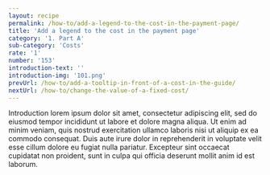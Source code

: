 ```yaml
---
layout: recipe
permalink: /how-to/add-a-legend-to-the-cost-in-the-payment-page/
title: 'Add a legend to the cost in the payment page'
category: '1. Part A'
sub-category: 'Costs'
rate: '1'
number: '153'
introduction-text: ''
introduction-img: '101.png'
prevUrl: /how-to/add-a-tooltip-in-front-of-a-cost-in-the-guide/
nextUrl: /how-to/change-the-value-of-a-fixed-cost/
---
```


Introduction lorem ipsum dolor sit amet, consectetur adipiscing elit, sed do eiusmod tempor incididunt ut labore et dolore magna aliqua. Ut enim ad minim veniam, quis nostrud exercitation ullamco laboris nisi ut aliquip ex ea commodo consequat. Duis aute irure dolor in reprehenderit in voluptate velit esse cillum dolore eu fugiat nulla pariatur. Excepteur sint occaecat cupidatat non proident, sunt in culpa qui officia deserunt mollit anim id est laborum.


